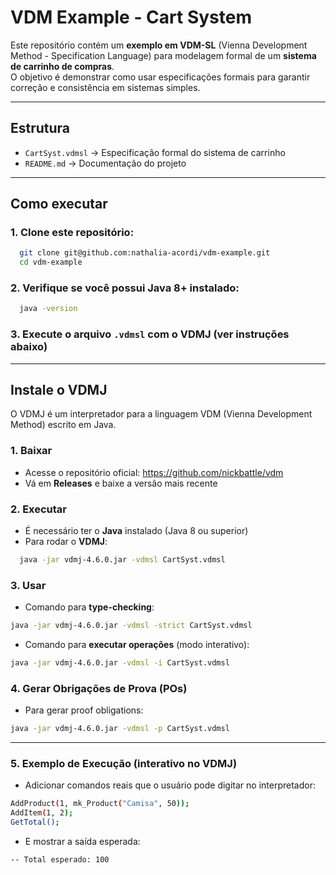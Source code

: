 
# VDM Example - Cart System

Este repositório contém um **exemplo em VDM-SL** (Vienna Development Method - Specification Language) para modelagem formal de um **sistema de carrinho de compras**.  
O objetivo é demonstrar como usar especificações formais para garantir correção e consistência em sistemas simples.

---

## Estrutura
- `CartSyst.vdmsl` → Especificação formal do sistema de carrinho
- `README.md` → Documentação do projeto

---
## Como executar
### 1. Clone este repositório:
 ```bash
   git clone git@github.com:nathalia-acordi/vdm-example.git
   cd vdm-example
  ```

### 2. Verifique se você possui Java 8+ instalado:
```bash
  java -version
  ```
   
### 3. Execute o arquivo `.vdmsl` com o **VDMJ** (ver instruções abaixo)

---

## Instale o VDMJ
O VDMJ é um interpretador para a linguagem VDM (Vienna Development Method) escrito em Java.

### 1. Baixar
- Acesse o repositório oficial: https://github.com/nickbattle/vdm
- Vá em **Releases** e baixe a versão mais recente

### 2. Executar

- É necessário ter o **Java** instalado (Java 8 ou superior)
- Para rodar o **VDMJ**:
```bash
  java -jar vdmj-4.6.0.jar -vdmsl CartSyst.vdmsl
  ```

  ### 3. Usar 
  * Comando para **type-checking**:
  ```bash
  java -jar vdmj-4.6.0.jar -vdmsl -strict CartSyst.vdmsl
  ```

  * Comando para **executar operações** (modo interativo):
  ```bash
  java -jar vdmj-4.6.0.jar -vdmsl -i CartSyst.vdmsl
  ```

### 4. Gerar Obrigações de Prova (POs)
   * Para gerar proof obligations:
  ```bash
 java -jar vdmj-4.6.0.jar -vdmsl -p CartSyst.vdmsl
  ```
--- 
### 5. Exemplo de Execução (interativo no VDMJ)
   * Adicionar comandos reais que o usuário pode digitar no interpretador:
  ```bash
 AddProduct(1, mk_Product("Camisa", 50));
AddItem(1, 2);
GetTotal();
  ```

   * E mostrar a saída esperada:
  ```bash
 -- Total esperado: 100
  ```



